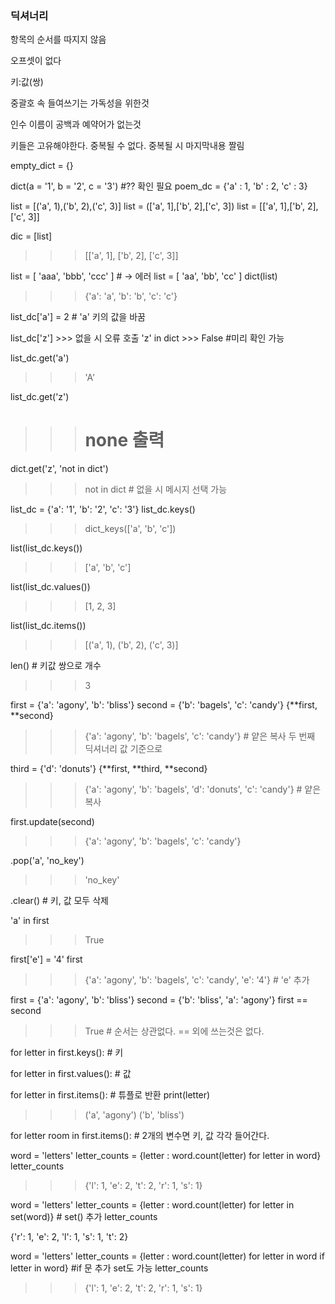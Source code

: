 ### 딕셔너리

항목의 순서를 따지지 않음

오프셋이 없다

키:값(쌍)

중괄호 속 들여쓰기는 가독성을 위한것

인수 이름이 공백과 예약어가 없는것

키들은 고유해야한다. 중복될 수 없다. 중복될 시 마지막내용 짤림


empty_dict = {}

dict(a = '1', b = '2', c  = '3') #?? 확인 필요
poem_dc = {'a' : 1, 'b' : 2, 'c' : 3}

list = [('a', 1),('b', 2),('c', 3)]
list = (['a', 1],['b', 2],['c', 3])
list = [['a', 1],['b', 2],['c', 3]]

dic = [list]
>>> [['a', 1], ['b', 2], ['c', 3]]



list = [ 'aaa', 'bbb', 'ccc' ] # -> 에러
list = [ 'aa', 'bb', 'cc' ]
dict(list)
>>> {'a': 'a', 'b': 'b', 'c': 'c'}

list_dc['a'] = 2 # 'a' 키의 값을 바꿈


list_dc['z'] >>> 없을 시 오류 호출
'z' in dict >>> False #미리 확인 가능

list_dc.get('a')
>>> 'A'

list_dc.get('z')
>>> # none 출력

dict.get('z', 'not in dict')
>>> not in dict # 없을 시 메시지 선택 가능

list_dc = {'a': '1', 'b': '2', 'c': '3'}
list_dc.keys()
>>> dict_keys(['a', 'b', 'c'])

list(list_dc.keys())
>>>  ['a', 'b', 'c']

list(list_dc.values())
>>> [1, 2, 3]

list(list_dc.items())
>>> [('a', 1), ('b', 2), ('c', 3)]

len() # 키값 쌍으로 개수
>>> 3



first = {'a': 'agony', 'b': 'bliss'}
second = {'b': 'bagels', 'c': 'candy'}
{**first, **second}
>>> {'a': 'agony', 'b': 'bagels', 'c': 'candy'} # 얕은 복사 두 번째 딕셔너리 값 기준으로

third = {'d': 'donuts'}
{**first, **third, **second}
>>> {'a': 'agony', 'b': 'bagels', 'd': 'donuts', 'c': 'candy'} # 얕은 복사


first.update(second)
>>> {'a': 'agony', 'b': 'bagels', 'c': 'candy'}

.pop('a', 'no_key')
>>> 'no_key'

.clear() # 키, 값 모두 삭제

'a' in first
>>> True

first['e'] = '4'
first
>>> {'a': 'agony', 'b': 'bagels', 'c': 'candy', 'e': '4'} # 'e' 추가

first = {'a': 'agony', 'b': 'bliss'}
second = {'b': 'bliss', 'a': 'agony'}
first == second
>>> True # 순서는 상관없다. == 외에 쓰는것은 없다.

for letter in first.keys(): # 키

for letter in first.values(): # 값

for letter in first.items(): # 튜플로 반환
    print(letter)
>>> ('a', 'agony')
('b', 'bliss')

for letter room in first.items(): # 2개의 변수면 키, 값 각각 들어간다.


word = 'letters'
letter_counts = {letter : word.count(letter) for letter in word}
letter_counts
>>> {'l': 1, 'e': 2, 't': 2, 'r': 1, 's': 1}

word = 'letters'
letter_counts = {letter : word.count(letter) for letter in set(word)} # set() 추가
letter_counts
>>> 
{'r': 1, 'e': 2, 'l': 1, 's': 1, 't': 2}

word = 'letters'
letter_counts = {letter : word.count(letter) for letter in word if letter in word} #if 문 추가 set도 가능
letter_counts
>>> {'l': 1, 'e': 2, 't': 2, 'r': 1, 's': 1}

